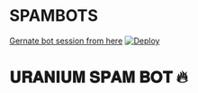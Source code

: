 # SPAMBOTS
[Gernate bot session from here](https://replit.com/@jattpawan/UstadOp#main.py)
[![Deploy](https://www.herokucdn.com/deploy/button.svg)](https://dashboard.heroku.com/new?template=https://github.com/Shrink99b/URANIUM-SPAM)


# 𝐔𝐑𝐀𝐍𝐈𝐔𝐌 𝐒𝐏𝐀𝐌 𝐁𝐎𝐓 🔥
